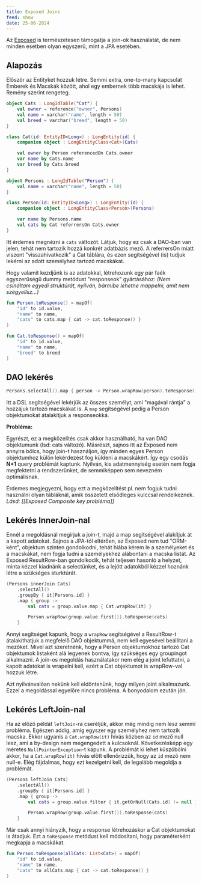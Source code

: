 ```yaml
---
title: Exposed Joins
feed: show
date: 25-06-2024
---
```



Az [Exposed](https://github.com/JetBrains/Exposed) is természetesen támogatja a join-ok használatát, de nem minden esetben olyan egyszerű, mint a JPA esetében. 

## Alapozás

Először az Entityket hozzuk létre. Semmi extra, one-to-many kapcsolat Emberek és Macskák között, ahol egy embernek több macskája is lehet.
Remény szerint rengeteg.

```kotlin
object Cats : LongIdTable("Cat") {
	val owner = reference("owner", Persons)
	val name = varchar("name", length = 50)
	val breed = varchar("breed", length = 50)
}

class Cat(id: EntityID<Long>) : LongEntity(id) {
	companion object : LongEntityClass<Cat>(Cats)

	val owner by Person referencedOn Cats.owner
	var name by Cats.name
	var breed by Cats.breed
}

object Persons : LongIdTable("Person") {
	val name = varchar("name", length = 50)
}

class Person(id: EntityID<Long>) : LongEntity(id) {
	companion object : LongEntityClass<Person>(Persons)

	var name by Persons.name
	val cats by Cat referrersOn Cats.owner
}
```

Itt érdemes megnézni a `cats` változót. Látjuk, hogy ez csak a DAO-ban van jelen, tehát nem tartozik hozzá konkrét adatbázis mező. A referrersOn miatt viszont "visszahivatkozik" a Cat táblára, és ezen segítségével (is) tudjuk lekérni az adott személyhez tartozó macskákat. 

Hogy valamit kezdjünk is az adatokkal, létrehozunk egy pár faék egyszerűségű dummy metódust "responseok" gyártásához:
*(Nem csináltam egyedi struktúrát, nyilván, bármibe lehetne mappelni, amit nem szégyellsz...)*

```kotlin
fun Person.toResponse() = mapOf(
	"id" to id.value,
	"name" to name,
	"cats" to cats.map { cat -> cat.toResponse() }
)

fun Cat.toResponse() = mapOf(
	"id" to id.value,
	"name" to name,
	"breed" to breed
)
```

## DAO lekérés

```kotlin
Persons.selectAll().map { person -> Person.wrapRow(person).toResponse() }
```

Itt a DSL segítségével lekérjük az összes személyt, ami "magával rántja" a hozzájuk tartozó macskákat is. A `map` segítségével pedig a Person objektumokat átalakítjuk a responseokká.

**Probléma:**

Egyrészt, ez a megközelítés csak akkor használható, ha van DAO objektumunk (lsd: cats változó). Másrészt, sajnos itt az Exposed nem annyira bölcs, hogy join-t használjon, így minden egyes Person objektumhoz külön lekérdezést fog küldeni a macskákért. Így egy csodás **N+1** query problémát kaptunk. Nyilván, kis adatmennyiség esetén nem fogja megfektetni a rendszerünket, de semmiképpen sem nevezném optimálisnak.

Érdemes megjegyezni, hogy ezt a megközelítést pl. nem fogjuk tudni használni olyan tábláknál, amik összetett elsődleges kulccsal rendelkeznek. *Lásd: [[Exposed Composite key probléma]]*

## Lekérés InnerJoin-nal

Ennél a megoldásnál megírjuk a join-t, majd a map segítségével alakítjuk át a kapott adatokat. Sajnos a JPA-tól eltérően, az Exposed nem tud "ORM-ként", objektum szinten gondolkodni, tehát hiába kérem le a személyeket és a macskákat, nem fogja tudni a személyekhez alábontani a macska listát. Az Exposed ResultRow-ban gondolkodik, tehát teljesen hasonló a helyzet, minta kézzel kiadnánk a selectünket, és a lejött adatokból kézzel hoznánk létre a szükséges sturktúrát.

```kotlin
(Persons innerJoin Cats)
	.selectAll()
	.groupBy { it[Persons.id] }
	.map { group ->
		val cats = group.value.map { Cat.wrapRow(it) }

		Person.wrapRow(group.value.first()).toResponse(cats)
	}
```

Annyi segítséget kapunk, hogy a `wrapRow` segítségével a ResultRow-t átalakíthatjuk a megfelelő DAO objektummá, nem kell egyesével beállítani a mezőket. Mivel azt szeretnénk, hogy a Person objektumokhoz tartozó Cat objektumok listaként alá legyenek bontva, így szükséges egy groupingot alkalmazni. A join-os megoldás használatakor nem elég a joint lefuttatni, a kapott adatokat is wrapelni kell, ezért a Cat objektumot is wrapRow-val hozzuk létre.

Azt nyilvánvalóan nekünk kell eldöntenünk, hogy milyen joint alkalmazunk. Ezzel a megoldással egyelőre nincs probléma. A bonyodalom ezután jön.

## Lekérés LeftJoin-nal

Ha az előző példát `leftJoin`-ra cseréljük, akkor még mindig nem lesz semmi probléma. Egészen addig, amíg egyszer egy személyhez nem tartozik macska. Ekkor ugyanis a `Cat.wrapRow(it)` hívás közben az `id` mező null lesz, ami a by-design nem megengedett a kulcsoknál. Következésképp egy méretes `NullPointerException`-t kapunk. A problémát ki lehet küszöbölni akkor, ha a `Cat.wrapRow(it)` hívás előtt ellenőrizzük, hogy az `id` mező nem null-e. Elég fájdalmas, hogy ezt kezelgetni kell, de legalább megoldja a problémát.

```kotlin
(Persons leftJoin Cats)
	.selectAll()
	.groupBy { it[Persons.id] }
	.map { group ->
		val cats = group.value.filter { it.getOrNull(Cats.id) != null }.map { Cat.wrapRow(it) }

		Person.wrapRow(group.value.first()).toResponse(cats)
	}
```

Már csak annyi hiányzik, hogy a response létrehozáskor a Cat objektumokat is átadjuk. Ezt a `toResponse` metódust kell módosítani, hogy paraméterként megkapja a macskákat.

```kotlin
fun Person.toResponse(allCats: List<Cat>) = mapOf(
	"id" to id.value,
	"name" to name,
	"cats" to allCats.map { cat -> cat.toResponse() }
)
```